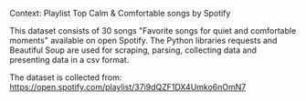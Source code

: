 Context: Playlist Top Calm & Comfortable songs by Spotify

This dataset consists of 30 songs "Favorite songs for quiet and comfortable moments" available on open Spotify. The Python libraries requests and Beautiful Soup are used for scraping, parsing, collecting data and presenting data in a csv format.

The dataset is collected from: https://open.spotify.com/playlist/37i9dQZF1DX4Umko6nOmN7
